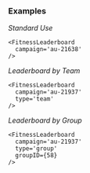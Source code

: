 ### Examples

*Standard Use*

```
<FitnessLeaderboard
  campaign='au-21638'
/>
```

*Leaderboard by Team*

```
<FitnessLeaderboard
  campaign='au-21937'
  type='team'
/>
```

*Leaderboard by Group*

```
<FitnessLeaderboard
  campaign='au-21937'
  type='group'
  groupID={58}
/>
```
